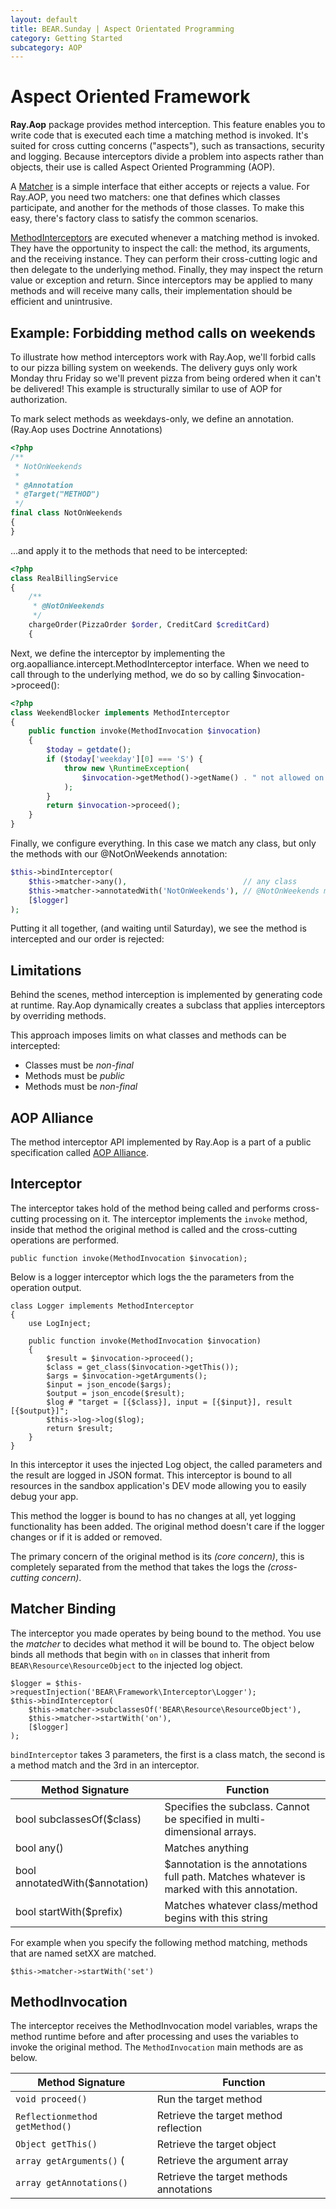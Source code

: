 ```yaml
---
layout: default
title: BEAR.Sunday | Aspect Orientated Programming 
category: Getting Started
subcategory: AOP
---
```


Aspect Oriented Framework
=========================

**Ray.Aop** package provides method interception. This feature enables you to write code that is executed each time a matching method is invoked. It's suited for cross cutting concerns ("aspects"), such as transactions, security and logging. Because interceptors divide a problem into aspects rather than objects, their use is called Aspect Oriented Programming (AOP).

A [Matcher](http://koriym.github.io/Ray.Aop/api/interfaces/Ray_Aop_Matchable.html) is a simple interface that either accepts or rejects a value. For Ray.AOP, you need two matchers: one that defines which classes participate, and another for the methods of those classes. To make this easy, there's factory class to satisfy the common scenarios.

[MethodInterceptors](http://koriym.github.io/Ray.Aop/api/interfaces/Ray_Aop_MethodInterceptor.html) are executed whenever a matching method is invoked. They have the opportunity to inspect the call: the method, its arguments, and the receiving instance. They can perform their cross-cutting logic and then delegate to the underlying method. Finally, they may inspect the return value or exception and return. Since interceptors may be applied to many methods and will receive many calls, their implementation should be efficient and unintrusive.

Example: Forbidding method calls on weekends
--------------------------------------------

To illustrate how method interceptors work with Ray.Aop, we'll forbid calls to our pizza billing system on weekends. The delivery guys only work Monday thru Friday so we'll prevent pizza from being ordered when it can't be delivered! This example is structurally similar to use of AOP for authorization.

To mark select methods as weekdays-only, we define an annotation.
(Ray.Aop uses Doctrine Annotations)


```php
<?php
/**
 * NotOnWeekends
 *
 * @Annotation
 * @Target("METHOD")
 */
final class NotOnWeekends
{
}
```

...and apply it to the methods that need to be intercepted:

```php
<?php
class RealBillingService
{
    /**
     * @NotOnWeekends
     */
    chargeOrder(PizzaOrder $order, CreditCard $creditCard)
    {
```

Next, we define the interceptor by implementing the org.aopalliance.intercept.MethodInterceptor interface. When we need to call through to the underlying method, we do so by calling $invocation->proceed():

```php
<?php
class WeekendBlocker implements MethodInterceptor
{
    public function invoke(MethodInvocation $invocation)
    {
        $today = getdate();
        if ($today['weekday'][0] === 'S') {
            throw new \RuntimeException(
                $invocation->getMethod()->getName() . " not allowed on weekends!"
            );
        }
        return $invocation->proceed();
    }
}
```
Finally, we configure everything. In this case we match any class, but only the methods with our @NotOnWeekends annotation:

```php
$this->bindInterceptor(
    $this->matcher->any(),                          // any class
    $this->matcher->annotatedWith('NotOnWeekends'), // @NotOnWeekends method
    [$logger]
);


```
Putting it all together, (and waiting until Saturday), we see the method is intercepted and our order is rejected:

Limitations
-----------

Behind the scenes, method interception is implemented by generating code at runtime. Ray.Aop dynamically creates a subclass that applies interceptors by overriding methods.

This approach imposes limits on what classes and methods can be intercepted:

 * Classes must be *non-final*
 * Methods must be *public*
 * Methods must be *non-final*

AOP Alliance
------------
The method interceptor API implemented by Ray.Aop is a part of a public specification called [AOP Alliance](http://aopalliance.sourceforge.net/doc/org/aopalliance/intercept/MethodInterceptor.html). 

## Interceptor

The interceptor takes hold of the method being called and performs cross-cutting processing on it. The interceptor implements the ```invoke``` method, inside that method the original method is called and the cross-cutting operations are performed.

```
public function invoke(MethodInvocation $invocation);
```

Below is a logger interceptor which logs the the parameters from the operation output.

```
class Logger implements MethodInterceptor
{
    use LogInject;

    public function invoke(MethodInvocation $invocation)
    {
        $result = $invocation->proceed();
        $class = get_class($invocation->getThis());
        $args = $invocation->getArguments();
        $input = json_encode($args);
        $output = json_encode($result);
        $log # "target = [{$class}], input = [{$input}], result  [{$output}]";
        $this->log->log($log);
        return $result;
    }
}
```

In this interceptor it uses the injected Log object, the called parameters and the result are logged in JSON format. This interceptor is bound to all resources in the sandbox application's DEV mode allowing you to easily debug your app.

This method the logger is bound to has no changes at all, yet logging functionality has been added.
The original method doesn't care if the logger changes or if it is added or removed.

The primary concern of the original method is its *(core concern)*, this is completely separated from the method that takes the logs the *(cross-cutting concern)*.

## Matcher Binding 

The interceptor you made operates by being bound to the method. You use the *matcher* to decides what method it will be bound to. The object below binds all methods that begin with `on` in classes that inherit from `BEAR\Resource\ResourceObject` to the injected log object.

```
$logger = $this->requestInjection('BEAR\Framework\Interceptor\Logger');
$this->bindInterceptor(
    $this->matcher->subclassesOf('BEAR\Resource\ResourceObject'),
    $this->matcher->startWith('on'),
    [$logger]
);
```

`bindInterceptor` takes 3 parameters, the first is a class match, the second is a method match and the 3rd in an interceptor.

| Method Signature |　Function |
|----------------- | ----------|
| bool subclassesOf($class) | Specifies the subclass. Cannot be specified in multi-dimensional arrays.  |
| bool any() | Matches anything|
| bool annotatedWith($annotation) | $annotation is the annotations full path. Matches whatever is marked with this annotation. |
| bool startWith($prefix) | Matches whatever class/method begins with this string|

For example when you specify the following method matching, methods that are named setXX are matched.
```
$this->matcher->startWith('set')
```

## MethodInvocation

The interceptor receives the MethodInvocation model variables, wraps the method runtime before and after processing and uses the variables to invoke the original method.
The `MethodInvocation` main methods are as below.

| Method Signature |　Function |
|----------------- | ----------|
| `void proceed()` | Run the target method |
| `Reflectionmethod getMethod()` | Retrieve the target method reflection |
| `Object getThis()` | Retrieve the target object |
| `array getArguments()` (| Retrieve the argument array  |
| `array getAnnotations()` | Retrieve the target methods annotations |

